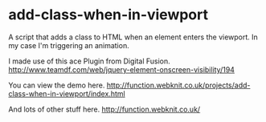 add-class-when-in-viewport
==========================

A script that adds a class to HTML when an element enters the viewport.
In my case I'm triggering an animation.

I made use of this ace Plugin from Digital Fusion.
http://www.teamdf.com/web/jquery-element-onscreen-visibility/194

You can view the demo here.
http://function.webknit.co.uk/projects/add-class-when-in-viewport/index.html

And lots of other stuff here.
http://function.webknit.co.uk/